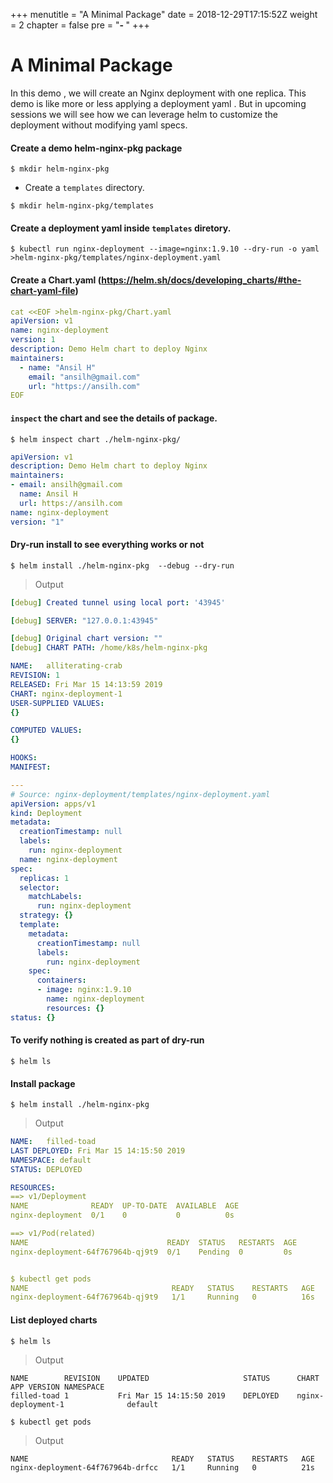 +++
menutitle = "A Minimal Package"
date = 2018-12-29T17:15:52Z
weight = 2
chapter = false
pre = "<b>- </b>"
+++

# A Minimal Package

In this demo , we will create an Nginx deployment with one replica.
This demo is like more or less applying a deployment yaml . But in upcoming sessions we will see how we can leverage helm to customize the deployment without modifying yaml specs.

####  Create a demo helm-nginx-pkg package

```shell
$ mkdir helm-nginx-pkg
```

- Create a `templates` directory.

```shell
$ mkdir helm-nginx-pkg/templates
```

####  Create a deployment yaml inside `templates` diretory.

```shell
$ kubectl run nginx-deployment --image=nginx:1.9.10 --dry-run -o yaml >helm-nginx-pkg/templates/nginx-deployment.yaml
```

####  Create a Chart.yaml (https://helm.sh/docs/developing_charts/#the-chart-yaml-file)

```yaml
cat <<EOF >helm-nginx-pkg/Chart.yaml
apiVersion: v1
name: nginx-deployment
version: 1
description: Demo Helm chart to deploy Nginx
maintainers:
  - name: "Ansil H"
    email: "ansilh@gmail.com"
    url: "https://ansilh.com"
EOF
```

#### `inspect` the chart and see the details of package.

```shell
$ helm inspect chart ./helm-nginx-pkg/
```

```yaml
apiVersion: v1
description: Demo Helm chart to deploy Nginx
maintainers:
- email: ansilh@gmail.com
  name: Ansil H
  url: https://ansilh.com
name: nginx-deployment
version: "1"
```

#### Dry-run install to see everything works or not

```shell
$ helm install ./helm-nginx-pkg  --debug --dry-run
```

>Output

```yaml
[debug] Created tunnel using local port: '43945'

[debug] SERVER: "127.0.0.1:43945"

[debug] Original chart version: ""
[debug] CHART PATH: /home/k8s/helm-nginx-pkg

NAME:   alliterating-crab
REVISION: 1
RELEASED: Fri Mar 15 14:13:59 2019
CHART: nginx-deployment-1
USER-SUPPLIED VALUES:
{}

COMPUTED VALUES:
{}

HOOKS:
MANIFEST:

---
# Source: nginx-deployment/templates/nginx-deployment.yaml
apiVersion: apps/v1
kind: Deployment
metadata:
  creationTimestamp: null
  labels:
    run: nginx-deployment
  name: nginx-deployment
spec:
  replicas: 1
  selector:
    matchLabels:
      run: nginx-deployment
  strategy: {}
  template:
    metadata:
      creationTimestamp: null
      labels:
        run: nginx-deployment
    spec:
      containers:
      - image: nginx:1.9.10
        name: nginx-deployment
        resources: {}
status: {}
```

####  To verify nothing is created as part of dry-run

```shell
$ helm ls
```

####  Install package

```shell
$ helm install ./helm-nginx-pkg
```

>Output

```yaml
NAME:   filled-toad
LAST DEPLOYED: Fri Mar 15 14:15:50 2019
NAMESPACE: default
STATUS: DEPLOYED

RESOURCES:
==> v1/Deployment
NAME              READY  UP-TO-DATE  AVAILABLE  AGE
nginx-deployment  0/1    0           0          0s

==> v1/Pod(related)
NAME                               READY  STATUS   RESTARTS  AGE
nginx-deployment-64f767964b-qj9t9  0/1    Pending  0         0s


$ kubectl get pods
NAME                                READY   STATUS    RESTARTS   AGE
nginx-deployment-64f767964b-qj9t9   1/1     Running   0          16s
```

####  List deployed charts

```shell
$ helm ls
```

>Output

```console
NAME       	REVISION	UPDATED                 	STATUS  	CHART             	APP VERSION	NAMESPACE
filled-toad	1       	Fri Mar 15 14:15:50 2019	DEPLOYED	nginx-deployment-1	           	default
```

```shell
$ kubectl get pods
```

>Output

```
NAME                                READY   STATUS    RESTARTS   AGE
nginx-deployment-64f767964b-drfcc   1/1     Running   0          21s
```
